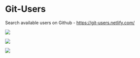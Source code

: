 # Git-Users

Search available users on Github - https://git-users.netlify.com/

![](https://github.com/Md-Mudassir/git-users/blob/master/public/git.JPG)

![](https://github.com/Md-Mudassir/git-users/blob/master/public/git2.JPG)

![](https://github.com/Md-Mudassir/git-users/blob/master/public/git3.JPG)
